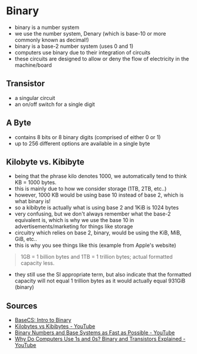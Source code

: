 # Binary

- binary is a number system
- we use the number system, Denary (which is base-10 or more commonly known as decimal!)
- binary is a base-2 number system (uses 0 and 1)
- computers use binary due to their integration of circuits
- these circuits are designed to allow or deny the flow of electricity in the machine/board

## Transistor

- a singular circuit
- an on/off switch for a single digit

## A Byte

- contains 8 bits or 8 binary digits (comprised of either 0 or 1)
- up to 256 different options are available in a single byte

## Kilobyte vs. Kibibyte

- being that the phrase kilo denotes 1000, we automatically tend to think KB = 1000 bytes.
- this is mainly due to how we consider storage (1TB, 2TB, etc..)
- however, 1000 KB would be using base 10 instead of base 2, which is what binary is!
- so a kibibyte is actually what is using base 2 and 1KiB is 1024 bytes
- very confusing, but we don't always remember what the base-2 equivalent is, which is why we use the base 10 in advertisements/marketing for things like storage
- circuitry which relies on base 2, binary, would be using the KiB, MiB, GiB, etc..
- this is why you see things like this (example from Apple's website)

> 1GB = 1 billion bytes and 1TB = 1 trillion bytes; actual formatted capacity less.

- they still use the SI appropriate term, but also indicate that the formatted capacity will not equal 1 trillion bytes as it would actually equal 931GiB (binary)


## Sources

- [BaseCS: Intro to Binary](https://dev.to/devteam/basecs-intro-to-binary-2j09)
- [Kilobytes vs Kibibytes - YouTube](https://youtu.be/UlQ178pwyjY)
- [Binary Numbers and Base Systems as Fast as Possible - YouTube](https://youtu.be/LpuPe81bc2w)
- [Why Do Computers Use 1s and 0s? Binary and Transistors Explained - YouTube](https://youtu.be/Xpk67YzOn5w)